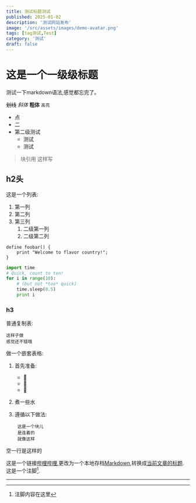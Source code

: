 ```yaml
---
title: 测试标题测试
published: 2025-01-02
description: '测试网站发布'
image: '/src/assets/images/demo-avatar.png'
tags: [tag测试,Test]
category: '测试'
draft: false 
---
```

# 这是一个一级级标题

测试一下markdown语法,感觉都忘完了。

~~划线~~  _斜体_ **粗体**  `高亮`
- 点
- 二
- 第二级测试
    - 测试
    - 测试

> 块引用
>这样写

## h2头

这是一个列表:

1. 第一列
2. 第二列
3. 第三列
    1. 二级第一列
    2. 二级第二列


```
define foobar() {
    print "Welcome to flavor country!";
}
```
```python
import time
# Quick, count to ten!
for i in range(10):
    # (but not *too* quick)
    time.sleep(0.5)
    print i
```

### h3

普通复制表:

    这样子做
    感觉还不错哦


做一个嵌套表格:

1. 首先准备:
    - 🥕
    - 🍎
    - 🍌
2. 煮一些水
3. 遵循以下做法:

        这是一个块儿
        是连着的
        就像这样
    
空一行是这样的

这是一个链接[哔哩哔哩](www.bilibili.com),更改为一个本地存档[Markdown](local-doc.html),转换成[当前文章的标题](#这是一个一级级标题). 这是一个注脚[^1].

[^1]: 注脚内容在这里

---

